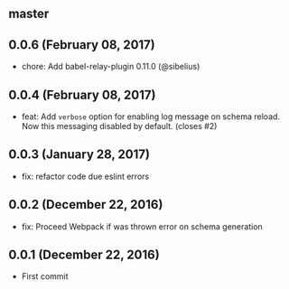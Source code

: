 ## master

## 0.0.6 (February 08, 2017)
- chore: Add babel-relay-plugin 0.11.0 (@sibelius)

## 0.0.4 (February 08, 2017)
- feat: Add `verbose` option for enabling log message on schema reload. Now this messaging disabled by default. (closes #2)

## 0.0.3 (January 28, 2017)
- fix: refactor code due eslint errors

## 0.0.2 (December 22, 2016)
- fix: Proceed Webpack if was thrown error on schema generation  

## 0.0.1 (December 22, 2016)
- First commit
